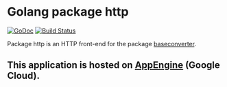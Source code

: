 # Golang package http

[![GoDoc](https://godoc.org/github.com/chtison/libgo/baseconverter/cmd/bconv?status.svg)](https://godoc.org/github.com/chtison/libgo/baseconverter/http)
[![Build Status](https://travis-ci.org/chtison/libgo.svg?branch=master)](https://travis-ci.org/chtison/libgo)

Package http is an HTTP front-end for the package [baseconverter](..).

## This application is hosted on [AppEngine](http://base-converter-1382.appspot.com) (Google Cloud).
